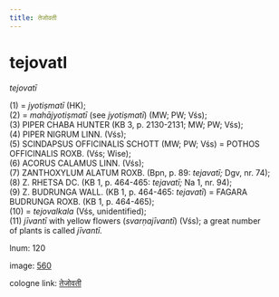 ```yaml
---
title: तेजोवती
---
```


# tejovatI

<i>tejovatī</i>  <div n="P" />(1) = <i>jyotiṣmatī</i> (HK); <div n="P" />(2) = <i>mahājyotiṣmatī</i> (see <i>jyotiṣmatī</i>) (MW; PW; Vśs); <div n="P" />(3) <bot>PIPER CHABA HUNTER</bot> (KB 3, p. 2130-2131; MW; PW; Vśs); <div n="P" />(4) <bot>PIPER NIGRUM LINN.</bot> (Vśs); <div n="P" />(5) <bot>SCINDAPSUS OFFICINALIS SCHOTT</bot> (MW; PW; Vśs) = <bot>POTHOS <div n="lb" />OFFICINALIS ROXB.</bot> (Vśs; Wise); <div n="P" />(6) <bot>ACORUS CALAMUS LINN.</bot> (Vśs); <div n="P" />(7) <bot>ZANTHOXYLUM ALATUM ROXB.</bot> (Bpn, p. 89: <i>tejavatī;</i> Dgv, nr. 74); <div n="P" />(8) <bot>Z. RHETSA DC.</bot> (KB 1, p. 464-465: <i>tejavatī;</i> Na 1, nr. 94); <div n="P" />(9) <bot>Z. BUDRUNGA WALL.</bot> (KB 1, p. 464-465: <i>tejavatī</i>) = <bot>FAGARA <div n="lb" />BUDRUNGA ROXB.</bot> (KB 1, p. 464-465); <div n="P" />(10) = <i>tejovalkala</i> (Vśs, unidentified); <div n="P" />(11) <i>jīvantī</i> with yellow flowers (<i>svarṇajīvantī</i>) (Vśs); a great number <div n="lb" />of plants is called <i>jīvantī.</i>

lnum: 120

image: [560](https://www.sanskrit-lexicon.uni-koeln.de/scans/csl-apidev/servepdf.php?dict=snp&page=560)

cologne link: [तेजोवती](https://sanskrit-lexicon.uni-koeln.de/scans/csl-apidev/getword.php?dict=snp&key=तेजोवती)


